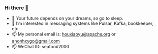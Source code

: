 ### Hi there 👋

<!--
**AnonHxy/AnonHxy** is a ✨ _special_ ✨ repository because its `README.md` (this file) appears on your GitHub profile.

Here are some ideas to get you started:

- 🔭 I’m currently working on ...
- 🌱 I’m currently learning ...
- 👯 I’m looking to collaborate on ...
- 🤔 I’m looking for help with ...
-  Ask me about ...
- 📫 How to reach me: ...
- 😄 Pronouns: ...
- ⚡ Fun fact: ...
-->
- 💬 Your future depends on your dreams, so go to sleep.
- 👯 I’m interested in messaging systems like Pulsar, Kafka, bookkeeper, etc.
- 📫 My personal email is: houxiaoyu@apache.org or anonhxygo@gmail.com
- 📫 WeChat ID: seafood2000
